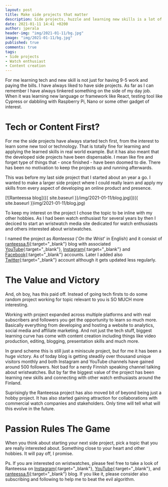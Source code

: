 ```yaml
---
layout: post
title: Make side projects that matter
description: Side projects, huzzle and learning new skills is a lot of fun. Instead of going tech-first you should pick projects by the topic. Make projects that matter to you.
date: 2021-01-11 14:41 +0200
author: jperala
header-img: "img/2021-01-11/bg.jpg"
image: "img/2021-01-11/bg.jpg"
published: true
comments: true
tags:
- Side projects
- Watch enthusiast
- Content creation
---
```


For me learning tech and new skill is not just for having 9-5 work and paying the bills. I have always liked to have side projects. As far as I can remember I have always tinkered something on the side of my day job. When it was learning new language or framework like React, testing tool like Cypress or dabbling with Raspberry Pi, Nano or some other gadget of interest.

# Tech or Content First?

For me the side projects have always started tech first, from the interest to learn some new tool or technology. That is totally fine for learning and applying the learned skills in real world example. But it has also meant that the developed side projects have been dispensable. I mean like fire and forget type of things that - once finished - have been doomed to die. There has been no motivation to keep the projects up and running afterwards. 

This was before my last side project that I started about an year a go. I wanted to make a larger side project where I could really learn and apply my skills from every aspect of developing an online product and presence.

[![Ranteessa blog]({{ site.baseurl }}/img/2021-01-11/blog.jpg)]({{ site.baseurl }}img/2021-01-11/blog.jpg)

To keep my interest on the project I chose the topic to be inline with my other hobbies. As I had been watch enthusiast for several years by then I deciced to start an wristwatch media site dedicated for watch enthusiasts and others interested about wristwatches.

I named the project as *Ranteessa* ('*On the Wrist*' in English) and it consist of [ranteessa.fi](https://ranteessa.fi){:target="_blank"} blog with associated [YouTube](https://youtube.com/c/Ranteessa){:target="_blank"}, [Instagram](https://www.instagram.com/ranteessa/){:target="_blank"} and [Facebook](https://www.facebook.com/ranteessafi/){:target="_blank"} accounts. Later I added also [Twitter](https://twitter.com/ranteessafi){:target="_blank"} account although it gets updated less regularly.

# The Value and Victory

And, oh boy, has this paid off. Instead of going tech firsts to do some random project working for topic relevant to you is SO MUCH more interesting.

Working with project expanded across multiple platforms and with real subscribers and followers you get the opportunity to learn so much more. Basically everything from developing and hosting a website to analytics, social media and affiliate marketing. And not just the tech stuff, biggest learning curve has come with content creation including things like video production, editing, blogging, presentation skills and much more.

In grand scheme this is still just a miniscule project, but for me it has been a huge victory. As of today blog is getting steadily over thousand unique visitors monthly and both Instagram and YouTube channels have gained around 500 followers. Not bad for a nerdy Finnish speaking channel talking about wristwatches. But by far the biggest value of the project has been learning new skills and connecting with other watch enthusiasts around the Finland.

Suprisingly the Ranteessa project has also moved bit of beyond being just a hobby project. It has also started gaining attraction for collaborations with commercial watch companies and stakeholders. Only time will tell what will this evolve in the future.

# Passion Rules The Game

When you think about starting your next side project, pick a topic that you are really interested about. Something close to your heart and other hobbies. It will pay off, I promise.

Ps. If you are interested on wristwatches, please feel free to take a look of Ranteessa on [Instagram](https://www.instagram.com/ranteessa/){:target="_blank"}, [YouTube](https://youtube.com/c/Ranteessa){:target="_blank"}, and [ranteessa.fi](https://ranteessa.fi){:target="_blank"} blog. If you like it, please consider also subscribing and following to help me to beat the evil algorithm.